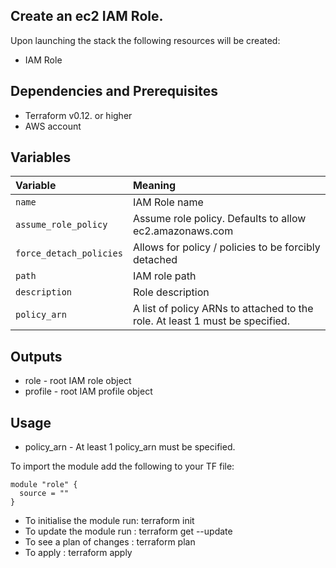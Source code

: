 ## Create an ec2 IAM Role. 

Upon launching the stack the following resources will be created:

 * IAM Role

## Dependencies and Prerequisites
 * Terraform v0.12. or higher
 * AWS account


## Variables
| Variable | Meaning |
| :------- | :----- |
| `name`| IAM Role name |
| `assume_role_policy`| Assume role policy. Defaults to allow ec2.amazonaws.com |
| `force_detach_policies`| Allows for policy / policies to be forcibly detached |
| `path`| IAM role path |
| `description`| Role description |
| `policy_arn`| A list of policy ARNs to attached to the role. At least 1 must be specified. |


## Outputs
 * role - root IAM role object
 * profile - root IAM profile object

## Usage

 * policy_arn - At least 1 policy_arn must be specified.

To import the module add the following to your TF file:
```
module "role" {
  source = ""
}
```
* To initialise the module run: terraform init
* To update the module run    : terraform get --update
* To see a plan of changes    : terraform plan
* To apply                    : terraform apply 


